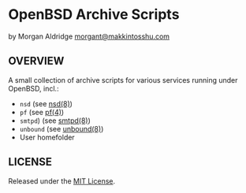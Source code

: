 # OpenBSD Archive Scripts
by Morgan Aldridge <morgant@makkintosshu.com>

## OVERVIEW

A small collection of archive scripts for various services running under OpenBSD, incl.:

* `nsd` (see [nsd(8)](https://man.openbsd.org/nsd.8))
* `pf` (see [pf(4)](https://man.openbsd.org/pf.4))
* `smtpd`) (see [smtpd(8)](https://man.openbsd.org/smtpd.8))
* `unbound` (see [unbound(8)](https://man.openbsd.org/unbound.8))
* User homefolder

## LICENSE

Released under the [MIT License](LICENSE).
